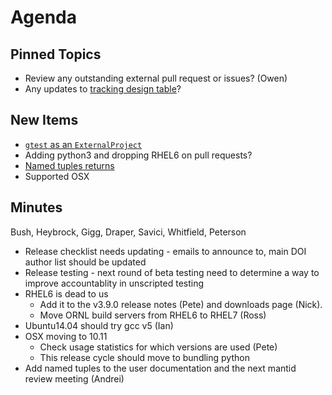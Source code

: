 Agenda
======

Pinned Topics
-------------
* Review any outstanding external pull request or issues? (Owen)
* Any updates to [tracking design table](https://github.com/mantidproject/documents/blob/master/Project-Management/TechnicalSteeringCommittee/reports/TSC-TrackingDesignProposals.md)?

New Items
---------
* [`gtest` as an `ExternalProject`](https://github.com/mantidproject/mantid/pull/18737)
* Adding python3 and dropping RHEL6 on pull requests?
* [Named tuples returns](https://github.com/mantidproject/mantid/pull/18809)
* Supported OSX

Minutes
-------
Bush, Heybrock, Gigg, Draper, Savici, Whitfield, Peterson

* Release checklist needs updating - emails to announce to, main DOI author list should be updated
* Release testing - next round of beta testing need to determine a way to improve accountablity in unscripted testing
* RHEL6 is dead to us
  * Add it to the v3.9.0 release notes (Pete) and downloads page (Nick).
  * Move ORNL build servers from RHEL6 to RHEL7 (Ross)
* Ubuntu14.04 should try gcc v5 (Ian)
* OSX moving to 10.11
  * Check usage statistics for which versions are used (Pete)
  * This release cycle should move to bundling python
* Add named tuples to the user documentation and the next mantid review meeting (Andrei)
